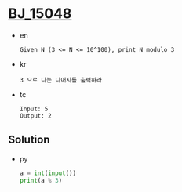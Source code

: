 # [BJ_15048](https://acmicpc.net/problem/15048)

* en

  ```en
  Given N (3 <= N <= 10^100), print N modulo 3
  ```

* kr

  ```kr
  3 으로 나눈 나머지를 출력하라
  ```

* tc

  ```tc
  Input: 5
  Output: 2
  ```

## Solution

* py

  ```py
  a = int(input())
  print(a % 3)
  ```
